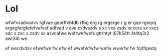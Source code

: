 # Lol
wfwfvsadvadvv
rgfvae
gearffvbfdb rfbg erg rg ergerge r g  er gqe rgeqrq
ergegfergfefefvefvef
adfvad
v
eve cxdvszdv s xc vxs zsdv xcxcxs sx xxcz sdc s zxc x zsdv sx 
asvcafwe
wefrwefwefs   gttrhtyt j67k54tt 4t4tq3r2 awt34t
we

ef
wecdvdsv efwefwe
fw
efw
ef
wwefwfwfw wefw wwwfw fw fqdfqwdq
